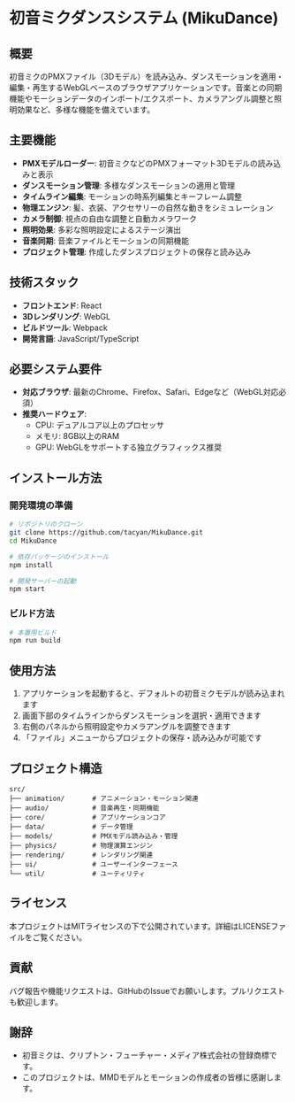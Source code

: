 # 初音ミクダンスシステム (MikuDance)

## 概要

初音ミクのPMXファイル（3Dモデル）を読み込み、ダンスモーションを適用・編集・再生するWebGLベースのブラウザアプリケーションです。音楽との同期機能やモーションデータのインポート/エクスポート、カメラアングル調整と照明効果など、多様な機能を備えています。

## 主要機能

- **PMXモデルローダー**: 初音ミクなどのPMXフォーマット3Dモデルの読み込みと表示
- **ダンスモーション管理**: 多様なダンスモーションの適用と管理
- **タイムライン編集**: モーションの時系列編集とキーフレーム調整
- **物理エンジン**: 髪、衣装、アクセサリーの自然な動きをシミュレーション
- **カメラ制御**: 視点の自由な調整と自動カメラワーク
- **照明効果**: 多彩な照明設定によるステージ演出
- **音楽同期**: 音楽ファイルとモーションの同期機能
- **プロジェクト管理**: 作成したダンスプロジェクトの保存と読み込み

## 技術スタック

- **フロントエンド**: React
- **3Dレンダリング**: WebGL
- **ビルドツール**: Webpack
- **開発言語**: JavaScript/TypeScript

## 必要システム要件

- **対応ブラウザ**: 最新のChrome、Firefox、Safari、Edgeなど（WebGL対応必須）
- **推奨ハードウェア**:
  - CPU: デュアルコア以上のプロセッサ
  - メモリ: 8GB以上のRAM
  - GPU: WebGLをサポートする独立グラフィックス推奨

## インストール方法

### 開発環境の準備

```bash
# リポジトリのクローン
git clone https://github.com/tacyan/MikuDance.git
cd MikuDance

# 依存パッケージのインストール
npm install

# 開発サーバーの起動
npm start
```

### ビルド方法

```bash
# 本番用ビルド
npm run build
```

## 使用方法

1. アプリケーションを起動すると、デフォルトの初音ミクモデルが読み込まれます
2. 画面下部のタイムラインからダンスモーションを選択・適用できます
3. 右側のパネルから照明設定やカメラアングルを調整できます
4. 「ファイル」メニューからプロジェクトの保存・読み込みが可能です

## プロジェクト構造

```
src/
├── animation/       # アニメーション・モーション関連
├── audio/           # 音楽再生・同期機能
├── core/            # アプリケーションコア
├── data/            # データ管理
├── models/          # PMXモデル読み込み・管理
├── physics/         # 物理演算エンジン
├── rendering/       # レンダリング関連
├── ui/              # ユーザーインターフェース
└── util/            # ユーティリティ
```

## ライセンス

本プロジェクトはMITライセンスの下で公開されています。詳細はLICENSEファイルをご覧ください。

## 貢献

バグ報告や機能リクエストは、GitHubのIssueでお願いします。プルリクエストも歓迎します。

## 謝辞

- 初音ミクは、クリプトン・フューチャー・メディア株式会社の登録商標です。
- このプロジェクトは、MMDモデルとモーションの作成者の皆様に感謝します。
